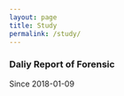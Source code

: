 ```yaml
---
layout: page
title: Study
permalink: /study/
---
```




### Daliy Report of Forensic

Since 2018-01-09
